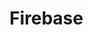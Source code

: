 # Firebase

<!-- ::: cannlytics.firebase
    rendering:
      show_root_toc_entry: true
      show_root_heading: true
      show_source: true -->